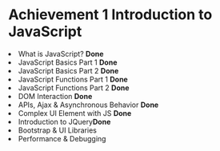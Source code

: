 <h1> Achievement 1 Introduction to JavaScript</h1>
<li>What is JavaScript? <strong>Done</strong>
<li>JavaScript Basics Part 1 <strong>Done</strong>
<li>JavaScript Basics Part 2 <strong>Done</strong>
<li>JavaScript Functions Part 1 <strong>Done</strong>
<li>JavaScript Functions Part 2 <strong>Done</strong>
<li>DOM Interaction <strong>Done</strong>
<li>APIs, Ajax & Asynchronous Behavior <strong>Done</strong>
<li>Complex UI Element with JS <strong>Done</strong>
<li>Introduction to JQuery<strong>Done</strong>
<li>Bootstrap & UI Libraries
<li>Performance & Debugging
</li>
